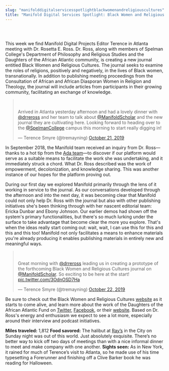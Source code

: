 ```yaml
---
slug: "manifolddigitalservicesspotlightblackwomenandreligiouscultures"
title: "Manifold Digital Services Spotlight: Black Women and Religious Cultures"
---
```




<!--truncate-->

<img src="/img/blog/legacy_wp/2019/10/BWRCgopher-1024x754.jpg" alt="" class="wp-image-657" />

&nbsp;

This week we find Manifold Digital Projects Editor Terence in Atlanta meeting with Dr. Rosetta E. Ross. Dr. Ross, along with members of Spelman College's Department of Philosophy and Religious Studies and the Daughters of the African Atlantic community, is creating a new journal entitled Black Women and Religious Cultures. The journal seeks to examine the roles of religions, positively and negatively, in the lives of Black women, transnationally. In addition to publishing meeting proceedings from the Consultation of African and African Diasporan Women in Religion and Theology, the journal will include articles from participants in their growing community, facilitating an exchange of knowledge.

> &nbsp;
>
> Arrived in Atlanta yesterday afternoon and had a lovely dinner with [@drreross](https://twitter.com/drreross?ref_src=twsrc%5Etfw) and her team to talk about [@ManifoldScholar](https://twitter.com/ManifoldScholar?ref_src=twsrc%5Etfw) and the new journal they are cultivating here. Looking forward to heading over to the [@SpelmanCollege](https://twitter.com/SpelmanCollege?ref_src=twsrc%5Etfw) campus this morning to start really digging in!
>
> — Terence Smyre (@tremayning) [October 21, 2019](https://twitter.com/tremayning/status/1186247609813475329?ref_src=twsrc%5Etfw)

<script async="" src="https://platform.twitter.com/widgets.js" charset="utf-8"></script>

In September 2018, the Manifold team received an inquiry from Dr. Ross—thanks to a hot tip from the [Ada team](http://blog.manifoldapp.org/2019/09/17/manifold-digital-services-spotlight-fembot-collective/)—to discover if our platform would serve as a suitable means to facilitate the work she was undertaking, and it immediately struck a chord. What Dr. Ross described was the work of empowerment, decolonization, and knowledge sharing. This was another instance of our hopes for the platform proving out.

During our first day we explored Manifold primarily through the lens of it working in service to the journal. As our conversations developed through the afternoon and into the next day, it was becoming clear that Manifold could not only help Dr. Ross with the journal but also with other publishing initiatives she's been thinking through with her nascent editorial team: Ericka Dunbar and Ebony Johnson. Our earlier demos had shown off the system's primary functionalities, but there's so much lurking under the surface to take advantage that become clear the more you explore. That's when the ideas really start coming out: wait, wait, I can use this for this and this and this too! Manifold not only facilitates a means to enhance materials you're already producing it enables publishing materials in entirely new and meaningful ways.

> &nbsp;
>
> Great morning with [@drreross](https://twitter.com/drreross?ref_src=twsrc%5Etfw) leading us in creating a prototype of the forthcoming Black Women and Religious Cultures journal on [@ManifoldScholar](https://twitter.com/ManifoldScholar?ref_src=twsrc%5Etfw). So exciting to be here at the start! [pic.twitter.com/3OdnOSD7Ha](https://t.co/3OdnOSD7Ha)
>
> — Terence Smyre (@tremayning) [October 22, 2019](https://twitter.com/tremayning/status/1186661174563225601?ref_src=twsrc%5Etfw)

<script async="" src="https://platform.twitter.com/widgets.js" charset="utf-8"></script>

Be sure to check out the Black Women and Religious Cultures [website](https://www.blackwomenandreligiouscultures.com/) as it starts to come alive, and learn more about the work of the Daughters of the African Atlantic Fund on [Twitter](https://twitter.com/afatdaughters), [Facebook](https://www.facebook.com/afatdaughters/), or their [website](https://www.africanatlanticdaughters.com/). Based on Dr. Ross's energy and enthusiasm we expect to see a lot more, especially around their interview and podcast initiatives.

**Miles traveled:** 1,812
**Food savored:** The halibut at [Ray’s](https://www.raysrestaurants.com/) in the City on Sunday night was out of this world. Just absolutely exquisite. There’s no better way to kick off two days of meetings than with a nice informal dinner to meet and make company with one another.
**Sights seen:** As in New York, it rained for much of Terence’s visit to Atlanta, so he made use of his time typesetting a Forerunner and finishing off a Clive Barker book he was reading for Halloween.



